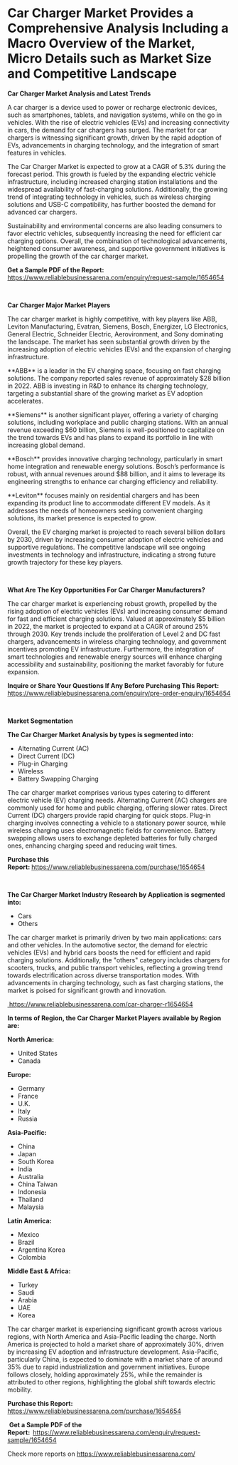<p><h1>Car Charger Market Provides a Comprehensive Analysis Including a Macro Overview of the Market, Micro Details such as Market Size and Competitive Landscape</h1></p><p><strong>Car Charger Market Analysis and Latest Trends</strong></p>
<p><p>A car charger is a device used to power or recharge electronic devices, such as smartphones, tablets, and navigation systems, while on the go in vehicles. With the rise of electric vehicles (EVs) and increasing connectivity in cars, the demand for car chargers has surged. The market for car chargers is witnessing significant growth, driven by the rapid adoption of EVs, advancements in charging technology, and the integration of smart features in vehicles.</p><p>The Car Charger Market is expected to grow at a CAGR of 5.3% during the forecast period. This growth is fueled by the expanding electric vehicle infrastructure, including increased charging station installations and the widespread availability of fast-charging solutions. Additionally, the growing trend of integrating technology in vehicles, such as wireless charging solutions and USB-C compatibility, has further boosted the demand for advanced car chargers. </p><p>Sustainability and environmental concerns are also leading consumers to favor electric vehicles, subsequently increasing the need for efficient car charging options. Overall, the combination of technological advancements, heightened consumer awareness, and supportive government initiatives is propelling the growth of the car charger market.</p></p>
<p><strong>Get a Sample PDF of the Report:&nbsp;</strong> <a href="https://www.reliablebusinessarena.com/enquiry/request-sample/1654654?utm_campaign=2992&utm_medium=2&utm_source=Github&utm_content=ia&utm_term=06032025&utm_id=car-charger">https://www.reliablebusinessarena.com/enquiry/request-sample/1654654</a></p>
<p>&nbsp;</p>
<p><strong>Car Charger Major Market Players</strong></p>
<p><p>The car charger market is highly competitive, with key players like ABB, Leviton Manufacturing, Evatran, Siemens, Bosch, Energizer, LG Electronics, General Electric, Schneider Electric, Aerovironment, and Sony dominating the landscape. The market has seen substantial growth driven by the increasing adoption of electric vehicles (EVs) and the expansion of charging infrastructure.</p><p>**ABB** is a leader in the EV charging space, focusing on fast charging solutions. The company reported sales revenue of approximately $28 billion in 2022. ABB is investing in R&D to enhance its charging technology, targeting a substantial share of the growing market as EV adoption accelerates.</p><p>**Siemens** is another significant player, offering a variety of charging solutions, including workplace and public charging stations. With an annual revenue exceeding $60 billion, Siemens is well-positioned to capitalize on the trend towards EVs and has plans to expand its portfolio in line with increasing global demand.</p><p>**Bosch** provides innovative charging technology, particularly in smart home integration and renewable energy solutions. Bosch’s performance is robust, with annual revenues around $88 billion, and it aims to leverage its engineering strengths to enhance car charging efficiency and reliability.</p><p>**Leviton** focuses mainly on residential chargers and has been expanding its product line to accommodate different EV models. As it addresses the needs of homeowners seeking convenient charging solutions, its market presence is expected to grow.</p><p>Overall, the EV charging market is projected to reach several billion dollars by 2030, driven by increasing consumer adoption of electric vehicles and supportive regulations. The competitive landscape will see ongoing investments in technology and infrastructure, indicating a strong future growth trajectory for these key players.</p></p>
<p>&nbsp;</p>
<p><strong>What Are The Key Opportunities For Car Charger Manufacturers?</strong></p>
<p><p>The car charger market is experiencing robust growth, propelled by the rising adoption of electric vehicles (EVs) and increasing consumer demand for fast and efficient charging solutions. Valued at approximately $5 billion in 2022, the market is projected to expand at a CAGR of around 25% through 2030. Key trends include the proliferation of Level 2 and DC fast chargers, advancements in wireless charging technology, and government incentives promoting EV infrastructure. Furthermore, the integration of smart technologies and renewable energy sources will enhance charging accessibility and sustainability, positioning the market favorably for future expansion.</p></p>
<p><strong>Inquire or Share Your Questions If Any Before Purchasing This Report:</strong> <a href="https://www.reliablebusinessarena.com/enquiry/pre-order-enquiry/1654654?utm_campaign=2992&utm_medium=2&utm_source=Github&utm_content=ia&utm_term=06032025&utm_id=car-charger">https://www.reliablebusinessarena.com/enquiry/pre-order-enquiry/1654654</a></p>
<p>&nbsp;</p>
<p><strong>Market Segmentation</strong></p>
<p><strong>The Car Charger Market Analysis by types is segmented into:</strong></p>
<p><ul><li>Alternating Current (AC)</li><li>Direct Current (DC)</li><li>Plug-in Charging</li><li>Wireless</li><li>Battery Swapping Charging</li></ul></p>
<p><p>The car charger market comprises various types catering to different electric vehicle (EV) charging needs. Alternating Current (AC) chargers are commonly used for home and public charging, offering slower rates. Direct Current (DC) chargers provide rapid charging for quick stops. Plug-in charging involves connecting a vehicle to a stationary power source, while wireless charging uses electromagnetic fields for convenience. Battery swapping allows users to exchange depleted batteries for fully charged ones, enhancing charging speed and reducing wait times.</p></p>
<p><strong>Purchase this Report:&nbsp;</strong><a href="https://www.reliablebusinessarena.com/purchase/1654654?utm_campaign=2992&utm_medium=2&utm_source=Github&utm_content=ia&utm_term=06032025&utm_id=car-charger">https://www.reliablebusinessarena.com/purchase/1654654</a></p>
<p>&nbsp;</p>
<p><strong>The Car Charger Market Industry Research by Application is segmented into:</strong></p>
<p><ul><li>Cars</li><li>Others</li></ul></p>
<p><p>The car charger market is primarily driven by two main applications: cars and other vehicles. In the automotive sector, the demand for electric vehicles (EVs) and hybrid cars boosts the need for efficient and rapid charging solutions. Additionally, the "others" category includes chargers for scooters, trucks, and public transport vehicles, reflecting a growing trend towards electrification across diverse transportation modes. With advancements in charging technology, such as fast charging stations, the market is poised for significant growth and innovation.</p></p>
<p><a href="https://www.reliablebusinessarena.com/car-charger-r1654654?utm_campaign=2992&utm_medium=2&utm_source=Github&utm_content=ia&utm_term=06032025&utm_id=car-charger">&nbsp;https://www.reliablebusinessarena.com/car-charger-r1654654</a></p>
<p><strong>In terms of Region, the Car Charger Market Players available by Region are:</strong></p>
<p>
    <p> <strong> North America: </strong>
        <ul>
            <li>United States</li>
            <li>Canada</li>
        </ul>
        </p> 
    <p> <strong> Europe: </strong>
        <ul>
            <li>Germany</li>
            <li>France</li>
            <li>U.K.</li>
            <li>Italy</li>
            <li>Russia</li>
        </ul>
        </p> 
    <p> <strong> Asia-Pacific: </strong>
        <ul>
            <li>China</li>
            <li>Japan</li>
            <li>South Korea</li>
            <li>India</li>
            <li>Australia</li>
            <li>China Taiwan</li>
            <li>Indonesia</li>
            <li>Thailand</li>
            <li>Malaysia</li>
        </ul>
        </p> 
    <p> <strong> Latin America: </strong>
        <ul>
            <li>Mexico</li>
            <li>Brazil</li>
            <li>Argentina Korea</li>
            <li>Colombia</li>
        </ul>
        </p> 
    <p> <strong> Middle East & Africa: </strong>
        <ul>
            <li>Turkey</li>
            <li>Saudi</li>
            <li>Arabia</li>
            <li>UAE</li>
            <li>Korea</li>
        </ul>
    </p>
    </p>
<p><p>The car charger market is experiencing significant growth across various regions, with North America and Asia-Pacific leading the charge. North America is projected to hold a market share of approximately 30%, driven by increasing EV adoption and infrastructure development. Asia-Pacific, particularly China, is expected to dominate with a market share of around 35% due to rapid industrialization and government initiatives. Europe follows closely, holding approximately 25%, while the remainder is attributed to other regions, highlighting the global shift towards electric mobility.</p></p>
<p><strong>Purchase this Report: </strong><a href="https://www.reliablebusinessarena.com/purchase/1654654?utm_campaign=2992&utm_medium=2&utm_source=Github&utm_content=ia&utm_term=06032025&utm_id=car-charger">https://www.reliablebusinessarena.com/purchase/1654654</a></p>
<p>&nbsp;<strong>Get a Sample PDF of the Report:&nbsp;&nbsp;</strong><a href="https://www.reliablebusinessarena.com/enquiry/request-sample/1654654?utm_campaign=2992&utm_medium=2&utm_source=Github&utm_content=ia&utm_term=06032025&utm_id=car-charger">https://www.reliablebusinessarena.com/enquiry/request-sample/1654654</a></p>
<p><strong></strong></p>
<p>Check more reports on <a href="https://www.reliablebusinessarena.com/?utm_campaign=2992&utm_medium=2&utm_source=Github&utm_content=ia&utm_term=06032025&utm_id=car-charger">https://www.reliablebusinessarena.com/</a></p>